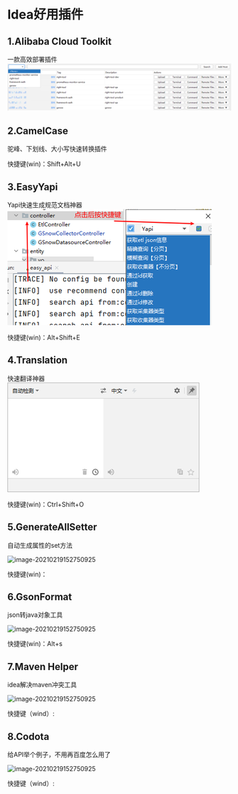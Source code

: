 # Idea好用插件

## 1.Alibaba Cloud Toolkit

一款高效部署插件![image-20210219152918818](idea好用插件图片/image-20210219152918818.png)

## 2.CamelCase

驼峰、下划线、大小写快速转换插件

快捷键(win)：Shift+Alt+U

## 3.EasyYapi

Yapi快速生成规范文档神器![image-20210219152842301](idea好用插件图片/image-20210219152842301.png)

快捷键(win)：Alt+Shift+E

## 4.Translation

快速翻译神器![image-20210219152750925](idea好用插件图片/image-20210219152750925.png)

快捷键(win)：Ctrl+Shift+O

## 5.GenerateAllSetter

自动生成属性的set方法

![image-20210219152750925](https://pic2.zhimg.com/50/v2-2f5153261f28215735ae8333e6f37fc3_hd.gif?source=1940ef5c)

快捷键(win)：

## 6.GsonFormat

json转java对象工具

![image-20210219152750925](https://pic3.zhimg.com/50/v2-05c07e90211b6bcd72b69bbc5bf056f7_hd.gif?source=1940ef5c)

快捷键(win)：Alt+s

## 7.Maven Helper

idea解决maven冲突工具

![image-20210219152750925](https://pic2.zhimg.com/50/v2-5fcddd1d14891cd6363d33ef811ee00c_hd.gif?source=1940ef5c)

快捷键（wind）:

## 8.Codota

给API举个例子，不用再百度怎么用了

![image-20210219152750925](https://pic2.zhimg.com/50/v2-6623770f0a3f026699ae911598ffdbf2_hd.gif?source=1940ef5c)

快捷键（wind）:

